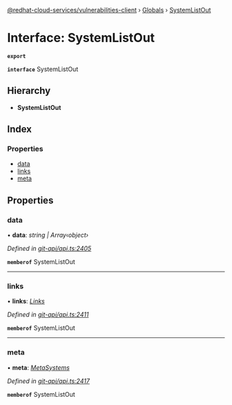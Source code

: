 [@redhat-cloud-services/vulnerabilities-client](../README.md) › [Globals](../globals.md) › [SystemListOut](systemlistout.md)

# Interface: SystemListOut

**`export`** 

**`interface`** SystemListOut

## Hierarchy

* **SystemListOut**

## Index

### Properties

* [data](systemlistout.md#data)
* [links](systemlistout.md#links)
* [meta](systemlistout.md#meta)

## Properties

###  data

• **data**: *string | Array‹object›*

*Defined in [git-api/api.ts:2405](https://github.com/RedHatInsights/javascript-clients/blob/master/packages/vulnerabilities/git-api/api.ts#L2405)*

**`memberof`** SystemListOut

___

###  links

• **links**: *[Links](links.md)*

*Defined in [git-api/api.ts:2411](https://github.com/RedHatInsights/javascript-clients/blob/master/packages/vulnerabilities/git-api/api.ts#L2411)*

**`memberof`** SystemListOut

___

###  meta

• **meta**: *[MetaSystems](metasystems.md)*

*Defined in [git-api/api.ts:2417](https://github.com/RedHatInsights/javascript-clients/blob/master/packages/vulnerabilities/git-api/api.ts#L2417)*

**`memberof`** SystemListOut
